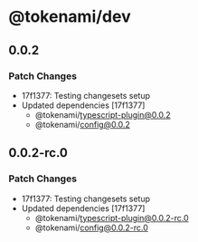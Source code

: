 # @tokenami/dev

## 0.0.2

### Patch Changes

- 17f1377: Testing changesets setup
- Updated dependencies [17f1377]
  - @tokenami/typescript-plugin@0.0.2
  - @tokenami/config@0.0.2

## 0.0.2-rc.0

### Patch Changes

- 17f1377: Testing changesets setup
- Updated dependencies [17f1377]
  - @tokenami/typescript-plugin@0.0.2-rc.0
  - @tokenami/config@0.0.2-rc.0
